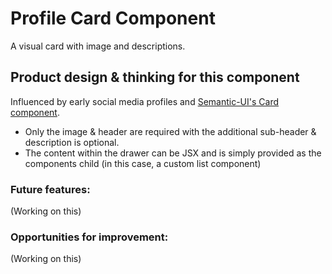 # Profile Card Component

A visual card with image and descriptions.

## Product design & thinking for this component

Influenced by early social media profiles and [Semantic-UI's Card component](https://semantic-ui.com/views/card.html).

- Only the image & header are required with the additional sub-header & description is optional.
- The content within the drawer can be JSX and is simply provided as the components child (in this case, a custom list component)

### Future features:

(Working on this)

### Opportunities for improvement:

(Working on this)
